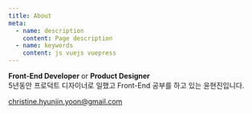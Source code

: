 ```yaml
---
title: About
meta:
  - name: description
    content: Page description
  - name: keywords
    content: js vuejs vuepress
---
```


**Front-End Developer** or **Product Designer**\
5년동안 프로덕트 디자이너로 일했고 Front-End 공부를 하고 있는 윤현진입니다.

christine.hyunjin.yoon@gmail.com
